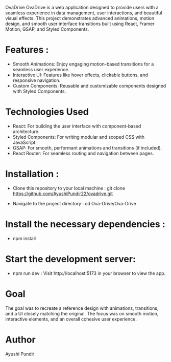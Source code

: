 OvaDrive
OvaDrive is a web application designed to provide users with a seamless experience in data management, user interactions, and beautiful visual effects. This project demonstrates advanced animations, motion design, and smooth user interface transitions built using React, Framer Motion, GSAP, and Styled Components.

# Features :
 
- Smooth Animations: Enjoy engaging motion-based transitions for a seamless user experience.
- Interactive UI: Features like hover effects, clickable buttons, and responsive navigation.
- Custom Components: Reusable and customizable components designed with Styled Components.


# Technologies Used

- React: For building the user interface with component-based architecture.
- Styled Components: For writing modular and scoped CSS with JavaScript.
- GSAP: For smooth, performant animations and transitions (if included).
- React Router: For seamless routing and navigation between pages.


# Installation : 

- Clone this repository to your local machine :
  git clone https://github.com/AyushiPundir22/ovadrive.git

- Navigate to the project directory :
    cd Ova-Drive/Ova-Drive

# Install the necessary dependencies :
- npm install

# Start the development server:
- npm run dev :
Visit http://localhost:5173 in your browser to view the app.


# Goal
The goal was to recreate a reference design with animations, transitions, and a UI closely matching the original. The focus was on smooth motion, interactive elements, and an overall cohesive user experience.

# Author

Ayushi Pundir
